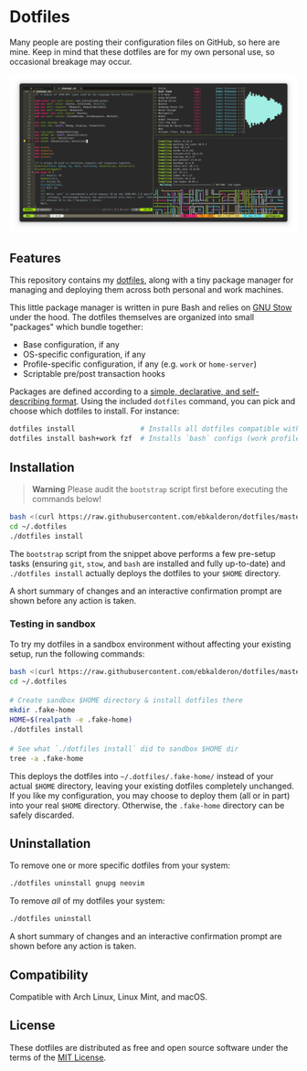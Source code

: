 # Dotfiles

Many people are posting their configuration files on GitHub, so here are mine.
Keep in mind that these dotfiles are for my own personal use, so occasional
breakage may occur.

![Screenshot of terminal in active use](./screenshot.png)

## Features

This repository contains my [dotfiles](https://dotfiles.github.io/), along with
a tiny package manager for managing and deploying them across both personal and
work machines.

This little package manager is written in pure Bash and relies on [GNU Stow]
under the hood. The dotfiles themselves are organized into small "packages"
which bundle together:

* Base configuration, if any
* OS-specific configuration, if any
* Profile-specific configuration, if any (e.g. `work` or `home-server`)
* Scriptable pre/post transaction hooks

Packages are defined according to a [simple, declarative, and self-describing
format][pkgdocs]. Using the included `dotfiles` command, you can pick and
choose which dotfiles to install. For instance:

```bash
dotfiles install                # Installs all dotfiles compatible with your OS
dotfiles install bash+work fzf  # Installs `bash` configs (work profile) and `fzf` configs
```

[GNU Stow]: https://www.gnu.org/software/stow/
[pkgdocs]: ./PACKAGES.md

## Installation

> **Warning**
> Please audit the `bootstrap` script first before executing the commands below!

```sh
bash <(curl https://raw.githubusercontent.com/ebkalderon/dotfiles/master/bootstrap -sSf)
cd ~/.dotfiles
./dotfiles install
```

The `bootstrap` script from the snippet above performs a few pre-setup tasks
(ensuring `git`, `stow`, and `bash` are installed and fully up-to-date) and
`./dotfiles install` actually deploys the dotfiles to your `$HOME` directory.

A short summary of changes and an interactive confirmation prompt are shown
before any action is taken.

### Testing in sandbox

To try my dotfiles in a sandbox environment without affecting your existing
setup, run the following commands:

```sh
bash <(curl https://raw.githubusercontent.com/ebkalderon/dotfiles/master/bootstrap -sSf)
cd ~/.dotfiles

# Create sandbox $HOME directory & install dotfiles there
mkdir .fake-home
HOME=$(realpath -e .fake-home)
./dotfiles install

# See what `./dotfiles install` did to sandbox $HOME dir
tree -a .fake-home
```

This deploys the dotfiles into `~/.dotfiles/.fake-home/` instead of your actual
`$HOME` directory, leaving your existing dotfiles completely unchanged. If you
like my configuration, you may choose to deploy them (all or in part) into your
real `$HOME` directory. Otherwise, the `.fake-home` directory can be safely
discarded.

## Uninstallation

To remove one or more specific dotfiles from your system:

```sh
./dotfiles uninstall gnupg neovim
```

To remove _all_ of my dotfiles your system:

```sh
./dotfiles uninstall
```

A short summary of changes and an interactive confirmation prompt are shown
before any action is taken.

## Compatibility

Compatible with Arch Linux, Linux Mint, and macOS.

## License

These dotfiles are distributed as free and open source software under the terms
of the [MIT License](./LICENSE).
